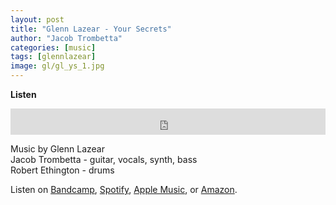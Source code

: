 ```yaml
---
layout: post
title: "Glenn Lazear - Your Secrets"
author: "Jacob Trombetta"
categories: [music]
tags: [glennlazear]
image: gl/gl_ys_1.jpg
---
```


**Listen**

<div class="bandcamp">
  <iframe style="border: 0; width: 100%; height: 42px;" 
          src="https://bandcamp.com/EmbeddedPlayer/track=2606361784/size=small/bgcol=ffffff/linkcol=0687f5/transparent=true/" seamless>
          <a href="https://glennlazear.bandcamp.com/track/your-secrets">Your Secrets by Glenn Lazear
          </a>
  </iframe>
</div>

Music by Glenn Lazear  
Jacob Trombetta - guitar, vocals, synth, bass  
Robert Ethington - drums  

Listen on [Bandcamp](https://glennlazear.bandcamp.com/track/your-secrets), [Spotify](https://open.spotify.com/album/458FolVxnx5sVAD695jmoi?si=O_cKvLoTSx2D4EAM58LPxA), [Apple Music](https://music.apple.com/us/album/your-secrets-single/1621758456), or [Amazon](https://music.amazon.com/albums/B09Z794N4C?marketplaceId=ATVPDKIKX0DER&musicTerritory=US&ref=dm_sh_XPFDgfo9rtPhYRJ0hikZdWSUn).  